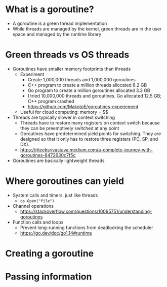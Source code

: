 # What is a goroutine?
- A goroutine is a green thread implementation
- While threads are managed by the kernel, green threads are in the user space and managed by the runtime library

# Green threads vs OS threads
- Goroutines have smaller memory footprints than threads
  - Experiment
    - Create 1,000,000 threads and 1,000,000 goroutines
    - C++ program to create a million threads allocated 8.2 GB
    - Go program to create a million goroutines allocated 3.3 GB
    - I tried 10,000,000 threads and goroutines. Go allocated 12.5 GB; C++ program crashed
    - https://github.com/MakotoE/goroutines-experiement
  - Useful for cloud computing: memory = $$
- Threads are typically slower in context switching
  - Threads have to restore many registers on context switch because they can be preemptively switched at any point
  - Goroutines have predetermined yield points for switching. They are designed so that it only has to restore three registers (PC, SP, and DX).
  - https://riteeksrivastava.medium.com/a-complete-journey-with-goroutines-8472630c7f5c
- Goroutines are basically lightweight threads

# Where goroutines can yield
- System calls and timers, just like threads
  - `os.Open("file")`
- Channel operations
  - https://stackoverflow.com/questions/10095751/understanding-goroutines
- Function calls and loops
  - Prevent long-running functions from deadlocking the scheduler
  - https://go.dev/doc/go1.14#runtime

# Creating a goroutine


# Passing information
